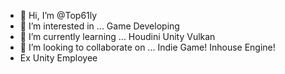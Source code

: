- 👋 Hi, I’m @Top61ly
- 👀 I’m interested in ... Game Developing
- 🌱 I’m currently learning ... Houdini Unity Vulkan
- 💞️ I’m looking to collaborate on ... Indie Game! Inhouse Engine!
- Ex Unity Employee

<!---
Top61ly/Top61ly is a ✨ special ✨ repository because its `README.md` (this file) appears on your GitHub profile.
You can click the Preview link to take a look at your changes.
--->
